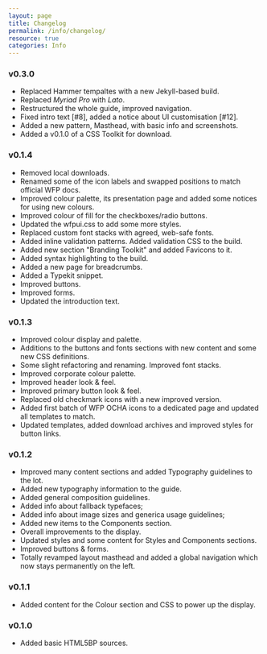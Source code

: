 ```yaml
---
layout: page
title: Changelog
permalink: /info/changelog/
resource: true
categories: Info
---
```


### v0.3.0
- Replaced Hammer tempaltes with a new Jekyll-based build.
- Replaced _Myriad Pro_ with _Lato_.
- Restructured the whole guide, improved navigation.
- Fixed intro text [#8], added a notice about UI customisation [#12].
- Added a new pattern, Masthead, with basic info and screenshots.
- Added a v0.1.0 of a CSS Toolkit for download.

### v0.1.4
- Removed local downloads.
- Renamed some of the icon labels and swapped positions to match official WFP docs.
- Improved colour palette, its presentation page and added some notices for using new colours.
- Improved colour of fill for the checkboxes/radio buttons.
- Updated the wfpui.css to add some more styles.
- Replaced custom font stacks with agreed, web-safe fonts.
- Added inline validation patterns. Added validation CSS to the build.
- Added new section "Branding Toolkit" and added Favicons to it.
- Added syntax highlighting to the build.
- Added a new page for breadcrumbs.
- Added a Typekit snippet.
- Improved buttons.
- Improved forms.
- Updated the introduction text.

### v0.1.3
- Improved colour display and palette.
- Additions to the buttons and fonts sections with new content and some new CSS definitions.
- Some slight refactoring and renaming. Improved font stacks.
- Improved corporate colour palette.
- Improved header look & feel.
- Improved primary button look & feel.
- Replaced old checkmark icons with a new improved version.
- Added first batch of WFP OCHA icons to a dedicated page and updated all templates to match.
- Updated templates, added download archives and improved styles for button links.

### v0.1.2
- Improved many content sections and added Typography guidelines to the lot.
- Added new typography information to the guide.
- Added general composition guidelines.
- Added info about fallback typefaces;
- Added info about image sizes and generica usage guidelines;
- Added new items to the Components section.
- Overall improvements to the display.
- Updated styles and some content for Styles and Components sections.
- Improved buttons & forms.
- Totally revamped layout masthead and added a global navigation which now stays permanently on the left.

### v0.1.1
- Added content for the Colour section and CSS to power up the display.

### v0.1.0
- Added basic HTML5BP sources.